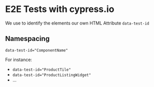 # E2E Tests with cypress.io

We use to identify the elements our own HTML Attribute `data-test-id`

## Namespacing

`data-test-id="ComponentName"`

For instance:
- `data-test-id="ProductTile"`
- `data-test-id="ProductListingWidget"`
- ...

